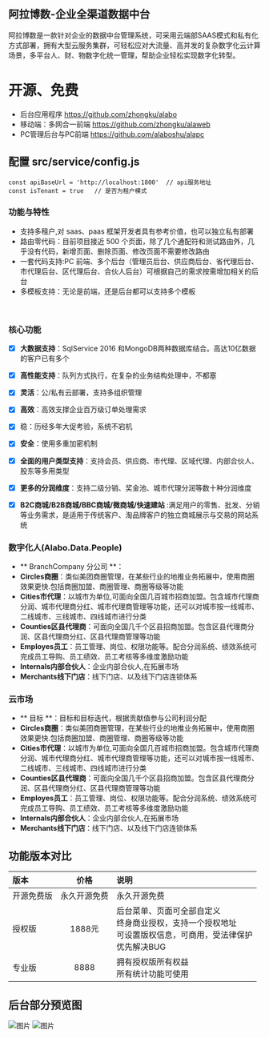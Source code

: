 ## 阿拉博数-企业全渠道数据中台

阿拉博数是一款针对企业的数据中台管理系统，可采用云端部SAAS模式和私有化方式部署，拥有大型云服务集群，可轻松应对大流量、高并发的复杂数字化云计算场景，多平台人、财、物数字化统一管理，帮助企业轻松实现数字化转型。

# 开源、免费
- 后台应用程序 https://github.com/zhongku/alabo
- 移动端：多网合一前端 https://github.com/zhongku/alaweb
- PC管理后台与PC前端 https://github.com/alaboshu/alapc
  
## 配置 src/service/config.js


```
const apiBaseUrl = 'http://localhost:1800'  // api服务地址
const isTenant = true   // 是否为租户模式
```

### 功能与特性

- 支持多租户,对 saas、paas 框架开发者具有参考价值，也可以独立私有部署
- 路由零代码：目前项目接近 500 个页面，除了几个通配符和测试路由外，几乎没有代码，新增页面、删除页面、修改页面不需要修改路由
- 一套代码支持:PC 前端、多个后台（管理员后台、供应商后台、省代理后台、市代理后台、区代理后台、合伙人后台）可根据自己的需求按需增加相关的后台
- 多模板支持：无论是前端，还是后台都可以支持多个模板

﻿



### 核心功能
- [x] **大数据支持**：SqlService 2016 和MongoDB两种数据库结合。高达10亿数据的客户已有多个
- [x] **高性能支持**：队列方式执行，在复杂的业务结构处理中，不都塞
- [x] **灵活**：公/私有云部署，支持多组织管理
- [x]  **高效**：高效支撑企业百万级订单处理需求
- [x]  稳：历经多年大促考验，系统不宕机
- [x] **安全**：使用多重加密机制
- [x] **全面的用户类型支持**：支持会员、供应商、市代理、区域代理、内部合伙人、股东等多用类型
- [x] **更多的分润维度**：支持二级分销、奖金池、城市代理分润等数十种分润维度
- [x] **B2C商城/B2B商城/BBC商城/微商城/快速建站** :满足用户的零售、批发、分销等业务需求，是适用于传统客户、淘品牌客户的独立商城展示与交易的网站系统


### 数字化人(Alabo.Data.People)
- ** BranchCompany 分公司 **：
-  **Circles商圈**：类似美团商圈管理，在某些行业的地推业务拓展中，使用商圈效果更快.包括商圈加盟、商圈管理、商圈等级等功能
-  **Cities市代理**：以城市为单位,可面向全国几百城市招商加盟。包含城市代理商分润、城市代理商分红、城市代理商管理等功能，还可以对城市按一线城市、二线城市、三线城市、四线城市进行分类
-  **Counties区县代理商**：可面向全国几千个区县招商加盟。包含区县代理商分润、区县代理商分红、区县代理商管理等功能
-  **Employes员工**：员工管理、岗位、权限功能等。配合分润系统、绩效系统可完成员工导购、员工绩效、员工考核等多维度激励功能
-   **Internals内部合伙人**：企业内部合伙人,在拓展市场
-   **Merchants线下门店**：线下门店、以及线下门店连锁体系


### 云市场
- ** 目标  **：目标和目标迭代，根据贡献值参与公司利润分配
-  **Circles商圈**：类似美团商圈管理，在某些行业的地推业务拓展中，使用商圈效果更快.包括商圈加盟、商圈管理、商圈等级等功能
-  **Cities市代理**：以城市为单位,可面向全国几百城市招商加盟。包含城市代理商分润、城市代理商分红、城市代理商管理等功能，还可以对城市按一线城市、二线城市、三线城市、四线城市进行分类
-  **Counties区县代理商**：可面向全国几千个区县招商加盟。包含区县代理商分润、区县代理商分红、区县代理商管理等功能
-  **Employes员工**：员工管理、岗位、权限功能等。配合分润系统、绩效系统可完成员工导购、员工绩效、员工考核等多维度激励功能
-   **Internals内部合伙人**：企业内部合伙人,在拓展市场
-   **Merchants线下门店**：线下门店、以及线下门店连锁体系


## 功能版本对比

| 版本       |     价格     | 说明                                                                                                                 |
| :--------- | :----------: | :------------------------------------------------------------------------------------------------------------------- |
| 开源免费版 | 永久开源免费 | 永久开源免费                                                                                                         |
| 授权版     |    1888元    | 后台菜单、页面可全部自定义<br/>终身商业授权，支持一个授权地址<br/>可设置版权信息，可商用，受法律保护<br/>优先解决BUG |
| 专业版     |     8888     | 拥有授权版所有权益<br/>所有统计功能可使用                                                                            |



## 后台部分预览图
![图片](https://coding-net-production-file-ci.codehub.cn/19cff000-ea28-11e9-a571-e756f4542f5b.png?sign=PN2zxwimhqkQk4sfRqaYK254BsZhPTEyNTcyNDI1OTkmaz1BS0lEYXk4M2xGbWFTNlk0TFRkek1WTzFTZFpPeUpTTk9ZcHImZT0xNTcwNzk1Mzk5JnQ9MTU3MDU3OTM5OSZyPTE5ODE3NDk0JmY9LzE5Y2ZmMDAwLWVhMjgtMTFlOS1hNTcxLWU3NTZmNDU0MmY1Yi5wbmcmYj1jb2RpbmctbmV0LXByb2R1Y3Rpb24tZmlsZQ==)
![图片](https://coding-net-production-file-ci.codehub.cn/01ba78a0-ea28-11e9-a571-e756f4542f5b.png?sign=SmeJzEZrtSt4lPDN+4TAKPdyu9lhPTEyNTcyNDI1OTkmaz1BS0lEYXk4M2xGbWFTNlk0TFRkek1WTzFTZFpPeUpTTk9ZcHImZT0xNTcwNzk1MzYwJnQ9MTU3MDU3OTM2MCZyPTczNTM0MjgyJmY9LzAxYmE3OGEwLWVhMjgtMTFlOS1hNTcxLWU3NTZmNDU0MmY1Yi5wbmcmYj1jb2RpbmctbmV0LXByb2R1Y3Rpb24tZmlsZQ==)
